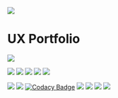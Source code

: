 <a href="https://druh.in"><img src="https://user-images.githubusercontent.com/46156118/102313051-df105a80-3f95-11eb-9317-9527542a3eb0.png"></a>


# UX Portfolio <br>
<a target="none" href="https://druh.in"><img src="https://img.shields.io/badge/Made%20by-Druhin-131313"></a> <br>

<a href="https://coronavirusapp.github.io"><img src="https://img.shields.io/website?down_color=lightgrey&down_message=maintenance&up_color=green&up_message=online&url=https%3A%2F%2Fcoronavirusapp.github.io"></a>  <img src="https://img.shields.io/uptimerobot/ratio/7/m784709526-2cb60baaa86e5acb72fee78d">  <a href="https://www.ssllabs.com/ssltest/analyze?d=coronavirusapp.github.io"><img src="https://img.shields.io/badge/status-A%2B-brightgreen"></a>  <a href="https://github.com/Druhin13/corona"><img src="https://img.shields.io/github/last-commit/Druhin13/corona"></a>  <img src="https://img.shields.io/github/commits-since/Druhin13/corona/3.1">

<a href="https://github.com/Druhin13/corona/blob/master/LICENSE"><img src="https://img.shields.io/github/license/Druhin13/corona"></a>  <img src="https://img.shields.io/github/languages/code-size/Druhin13/corona"> [![Codacy Badge](https://api.codacy.com/project/badge/Grade/a66f29cbc49a4c7dbfacfdc4d8f9c105)](https://app.codacy.com/manual/Druhin13/corona?utm_source=github.com&utm_medium=referral&utm_content=Druhin13/corona&utm_campaign=Badge_Grade_Dashboard) <img src="https://img.shields.io/github/issues-raw/Druhin13/corona">  <img src="https://img.shields.io/github/v/release/Druhin13/corona">  <img src="https://img.shields.io/github/languages/count/Druhin13/corona">  <img src="https://img.shields.io/github/languages/top/Druhin13/corona?color=yellow">


<br>
